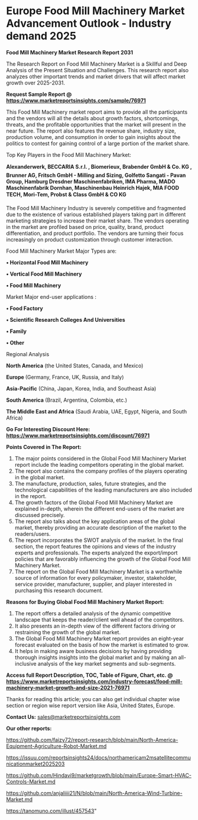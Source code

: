  # Europe Food Mill Machinery Market Advancement Outlook - Industry demand 2025

<strong>Food Mill Machinery Market Research Report 2031</strong>

The Research Report on Food Mill Machinery Market is a Skillful and Deep Analysis of the Present Situation and Challenges. This research report also analyzes other important trends and market drivers that will affect market growth over 2025-2031.

<strong>Request Sample Report @ <a href=https://www.marketreportsinsights.com/sample/76971>https://www.marketreportsinsights.com/sample/76971</a></strong>

This Food Mill Machinery market report aims to provide all the participants and the vendors will all the details about growth factors, shortcomings, threats, and the profitable opportunities that the market will present in the near future. The report also features the revenue share, industry size, production volume, and consumption in order to gain insights about the politics to contest for gaining control of a large portion of the market share.

Top Key Players in the Food Mill Machinery Market:

<strong>Alexanderwerk, BECCARIA S.r.l. , Biomerieux, Brabender GmbH & Co. KG , Brunner AG, Fritsch GmbH - Milling and Sizing, Golfetto Sangati - Pavan Group, Hamburg Dresdner Maschinenfabriken, IMA Pharma, MADO Maschinenfabrik Dornhan, Maschinenbau Heinrich Hajek, MIA FOOD TECH, Mori-Tem, Probst & Class GmbH & CO KG</strong>

The Food Mill Machinery Industry is severely competitive and fragmented due to the existence of various established players taking part in different marketing strategies to increase their market share. The vendors operating in the market are profiled based on price, quality, brand, product differentiation, and product portfolio. The vendors are turning their focus increasingly on product customization through customer interaction.

Food Mill Machinery Market Major Types are:

<strong>• Horizontal Food Mill Machinery

• Vertical Food Mill Machinery

• Food Mill Machinery</strong>

Market Major end-user applications :

<strong>• Food Factory

• Scientific Research Colleges And Universities

• Family

• Other</strong>

Regional Analysis

</u><strong><b>North America</b></strong> (the United States, Canada, and Mexico)

<strong><b>Europe </b></strong>(Germany, France, UK, Russia, and Italy)

<strong><b>Asia-Pacific</b></strong> (China, Japan, Korea, India, and Southeast Asia)

<strong><b>South America</b></strong> (Brazil, Argentina, Colombia, etc.)

<strong><b>The Middle East and Africa</b></strong> (Saudi Arabia, UAE, Egypt, Nigeria, and South Africa)

<strong>Go For Interesting Discount Here: <a href=https://www.marketreportsinsights.com/discount/76971>https://www.marketreportsinsights.com/discount/76971</a></strong>

<strong>Points Covered in The Report:</strong>
<ol>
  <li>The major points considered in the Global Food Mill Machinery Market report include the leading competitors operating in the global market.</li>
  <li>The report also contains the company profiles of the players operating in the global market.</li>
  <li>The manufacture, production, sales, future strategies, and the technological capabilities of the leading manufacturers are also included in the report.</li>
  <li>The growth factors of the Global Food Mill Machinery Market are explained in-depth, wherein the different end-users of the market are discussed precisely.</li>
  <li>The report also talks about the key application areas of the global market, thereby providing an accurate description of the market to the readers/users.</li>
  <li>The report incorporates the SWOT analysis of the market. In the final section, the report features the opinions and views of the industry experts and professionals. The experts analyzed the export/import policies that are favorably influencing the growth of the Global Food Mill Machinery Market.</li>
  <li>The report on the Global Food Mill Machinery Market is a worthwhile source of information for every policymaker, investor, stakeholder, service provider, manufacturer, supplier, and player interested in purchasing this research document.</li>
</ol>
<strong>Reasons for Buying Global Food Mill Machinery Market Report:</strong>

<ol>
  <li>The report offers a detailed analysis of the dynamic competitive landscape that keeps the reader/client well ahead of the competitors.</li>
  <li>It also presents an in-depth view of the different factors driving or restraining the growth of the global market.</li>
  <li>The Global Food Mill Machinery Market report provides an eight-year forecast evaluated on the basis of how the market is estimated to grow.</li>
  <li>It helps in making aware business decisions by having providing thorough insights insights into the global market and by making an all-inclusive analysis of the key market segments and sub-segments.</li>
</ol>
<strong>Access full Report Description, TOC, Table of Figure, Chart, etc. @ <a href=https://www.marketreportsinsights.com/industry-forecast/food-mill-machinery-market-growth-and-size-2021-76971>https://www.marketreportsinsights.com/industry-forecast/food-mill-machinery-market-growth-and-size-2021-76971</a></strong>


Thanks for reading this article; you can also get individual chapter wise section or region wise report version like Asia, United States, Europe.

<strong>Contact Us:</strong>
sales@marketreportsinsights.com

<strong>Our other reports:</strong>

<a href=https://github.com/faizy72/report-research/blob/main/North-America-Equipment-Agriculture-Robot-Market.md>https://github.com/faizy72/report-research/blob/main/North-America-Equipment-Agriculture-Robot-Market.md</a>

<a href=https://issuu.com/reportsinsights24/docs/northamericam2msatellitecommunicationmarket2025203>https://issuu.com/reportsinsights24/docs/northamericam2msatellitecommunicationmarket2025203</a>

<a href=https://github.com/Hindavi9/marketgrowth/blob/main/Europe-Smart-HVAC-Controls-Market.md>https://github.com/Hindavi9/marketgrowth/blob/main/Europe-Smart-HVAC-Controls-Market.md</a>

<a href=https://github.com/anjaliiii21/N/blob/main/North-America-Wind-Turbine-Market.md>https://github.com/anjaliiii21/N/blob/main/North-America-Wind-Turbine-Market.md</a>

<a href=https://tanomuno.com/illust/457543>https://tanomuno.com/illust/457543</a>"
